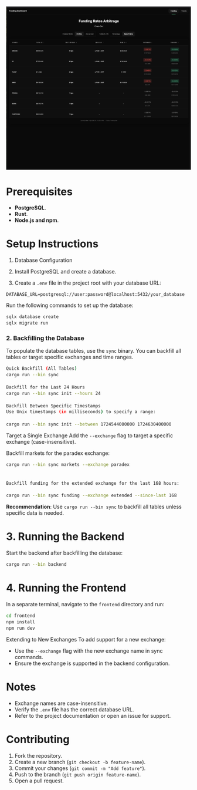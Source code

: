 
![Funding Dashboard UI](image.png)


# Prerequisites
- **PostgreSQL**.
- **Rust**.
- **Node.js and npm**.



# Setup Instructions
1. Database Configuration

1. Install PostgreSQL and create a database.

2. Create a `.env` file in the project root with your database URL:

```env
DATABASE_URL=postgresql://user:password@localhost:5432/your_database
```

Run the following commands to set up the database:

```bash
sqlx database create
sqlx migrate run
```


### 2. Backfilling the Database

To populate the database tables, use the `sync` binary. You can backfill all tables or target specific exchanges and time ranges.

```bash
Quick Backfill (All Tables)
cargo run --bin sync

Backfill for the Last 24 Hours
cargo run --bin sync init --hours 24

Backfill Between Specific Timestamps
Use Unix timestamps (in milliseconds) to specify a range:

cargo run --bin sync init --between 1724544000000 1724630400000
```


Target a Single Exchange
Add the `--exchange` flag to target a specific exchange (case-insensitive).


Backfill markets for the paradex exchange:
```bash
cargo run --bin sync markets --exchange paradex


Backfill funding for the extended exchange for the last 168 hours:

cargo run --bin sync funding --exchange extended --since-last 168
```


**Recommendation**: Use `cargo run --bin sync` to backfill all tables unless specific data is needed.

# 3. Running the Backend
Start the backend after backfilling the database:

```bash
cargo run --bin backend
```

# 4. Running the Frontend
In a separate terminal, navigate to the `frontend` directory and run:
```bash
cd frontend
npm install
npm run dev
```



Extending to New Exchanges
To add support for a new exchange:
- Use the `--exchange` flag with the new exchange name in sync commands.
- Ensure the exchange is supported in the backend configuration.




# Notes
- Exchange names are case-insensitive.
- Verify the `.env` file has the correct database URL.
- Refer to the project documentation or open an issue for support.




# Contributing
1. Fork the repository.
2. Create a new branch (`git checkout -b feature-name`).
3. Commit your changes (`git commit -m "Add feature"`).
4. Push to the branch (`git push origin feature-name`).
5. Open a pull request.


